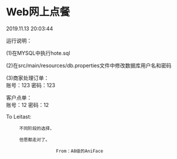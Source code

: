 # Web网上点餐
  2019.11.13   20:03:44

运行说明：

(1)在MYSQL中执行hote.sql

(2)在src/main/resources/db.properties文件中修改数据库用户名和密码

(3)商家处理订单：<br>
     账号：123   密码：123<br>
   
   客户点单：<br>
     账号：12    密码：12

To Leitast:

         不同阶段的选择，
   
         但愿都走对了。
   
                       From：A8级的AniFace
